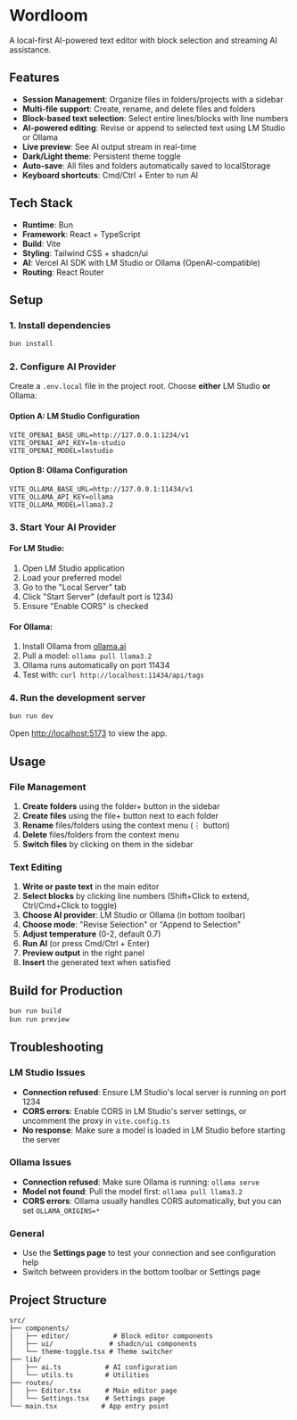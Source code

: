 # Wordloom

A local-first AI-powered text editor with block selection and streaming AI assistance.

## Features

- **Session Management**: Organize files in folders/projects with a sidebar
- **Multi-file support**: Create, rename, and delete files and folders
- **Block-based text selection**: Select entire lines/blocks with line numbers
- **AI-powered editing**: Revise or append to selected text using LM Studio or Ollama
- **Live preview**: See AI output stream in real-time
- **Dark/Light theme**: Persistent theme toggle
- **Auto-save**: All files and folders automatically saved to localStorage
- **Keyboard shortcuts**: Cmd/Ctrl + Enter to run AI

## Tech Stack

- **Runtime**: Bun
- **Framework**: React + TypeScript
- **Build**: Vite
- **Styling**: Tailwind CSS + shadcn/ui
- **AI**: Vercel AI SDK with LM Studio or Ollama (OpenAI-compatible)
- **Routing**: React Router

## Setup

### 1. Install dependencies

```bash
bun install
```

### 2. Configure AI Provider

Create a `.env.local` file in the project root. Choose **either** LM Studio **or** Ollama:

#### Option A: LM Studio Configuration
```env
VITE_OPENAI_BASE_URL=http://127.0.0.1:1234/v1
VITE_OPENAI_API_KEY=lm-studio
VITE_OPENAI_MODEL=lmstudio
```

#### Option B: Ollama Configuration
```env
VITE_OLLAMA_BASE_URL=http://127.0.0.1:11434/v1
VITE_OLLAMA_API_KEY=ollama
VITE_OLLAMA_MODEL=llama3.2
```

### 3. Start Your AI Provider

#### For LM Studio:
1. Open LM Studio application
2. Load your preferred model
3. Go to the "Local Server" tab
4. Click "Start Server" (default port is 1234)
5. Ensure "Enable CORS" is checked

#### For Ollama:
1. Install Ollama from [ollama.ai](https://ollama.ai)
2. Pull a model: `ollama pull llama3.2`
3. Ollama runs automatically on port 11434
4. Test with: `curl http://localhost:11434/api/tags`

### 4. Run the development server

```bash
bun run dev
```

Open [http://localhost:5173](http://localhost:5173) to view the app.

## Usage

### File Management
1. **Create folders** using the folder+ button in the sidebar
2. **Create files** using the file+ button next to each folder
3. **Rename** files/folders using the context menu (⋮ button)
4. **Delete** files/folders from the context menu
5. **Switch files** by clicking on them in the sidebar

### Text Editing
1. **Write or paste text** in the main editor
2. **Select blocks** by clicking line numbers (Shift+Click to extend, Ctrl/Cmd+Click to toggle)
3. **Choose AI provider**: LM Studio or Ollama (in bottom toolbar)
4. **Choose mode**: "Revise Selection" or "Append to Selection"
5. **Adjust temperature** (0-2, default 0.7)
6. **Run AI** (or press Cmd/Ctrl + Enter)
7. **Preview output** in the right panel
8. **Insert** the generated text when satisfied

## Build for Production

```bash
bun run build
bun run preview
```

## Troubleshooting

### LM Studio Issues
- **Connection refused**: Ensure LM Studio's local server is running on port 1234
- **CORS errors**: Enable CORS in LM Studio's server settings, or uncomment the proxy in `vite.config.ts`
- **No response**: Make sure a model is loaded in LM Studio before starting the server

### Ollama Issues
- **Connection refused**: Make sure Ollama is running: `ollama serve`
- **Model not found**: Pull the model first: `ollama pull llama3.2`
- **CORS errors**: Ollama usually handles CORS automatically, but you can set `OLLAMA_ORIGINS=*`

### General
- Use the **Settings page** to test your connection and see configuration help
- Switch between providers in the bottom toolbar or Settings page

## Project Structure

```
src/
├── components/
│   ├── editor/           # Block editor components
│   ├── ui/              # shadcn/ui components
│   └── theme-toggle.tsx # Theme switcher
├── lib/
│   ├── ai.ts           # AI configuration
│   └── utils.ts        # Utilities
├── routes/
│   ├── Editor.tsx      # Main editor page
│   └── Settings.tsx    # Settings page
└── main.tsx           # App entry point
```